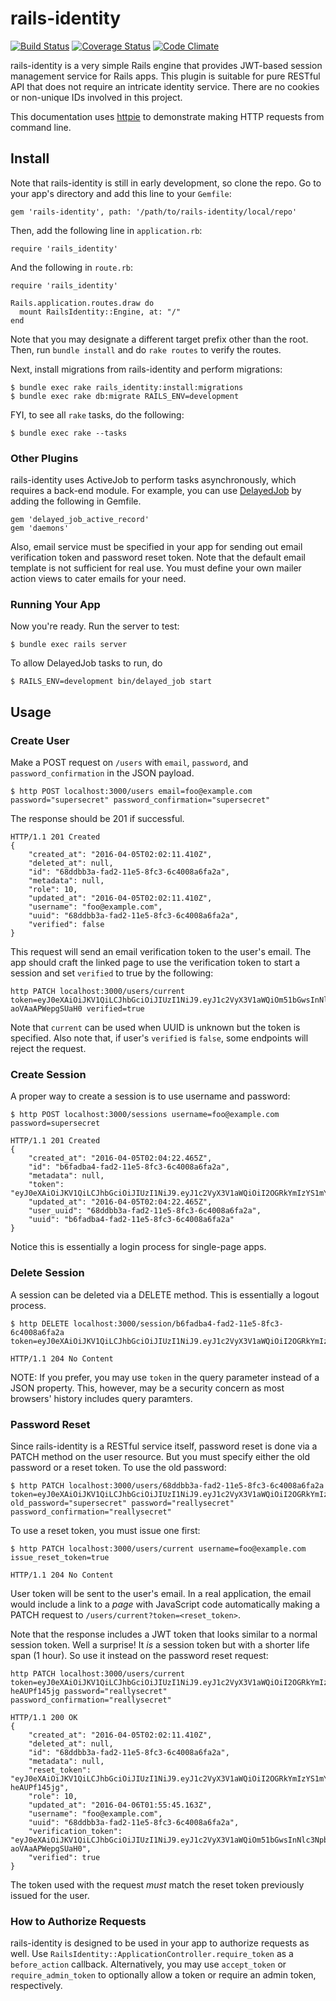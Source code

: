 # rails-identity

[![Build Status](https://travis-ci.org/davidan1981/rails-identity.svg?branch=master)](https://travis-ci.org/davidan1981/rails-identity)
[![Coverage Status](https://coveralls.io/repos/github/davidan1981/rails-identity/badge.svg?branch=master)](https://coveralls.io/github/davidan1981/rails-identity?branch=master)
[![Code Climate](https://codeclimate.com/github/davidan1981/rails-identity/badges/gpa.svg)](https://codeclimate.com/github/davidan1981/rails-identity)

rails-identity is a very simple Rails engine that provides JWT-based session
management service for Rails apps. This plugin is suitable for pure RESTful
API that does not require an intricate identity service. There are no
cookies or non-unique IDs involved in this project.

This documentation uses [httpie](https://github.zom/) to demonstrate making
HTTP requests from command line.

## Install

Note that rails-identity is still in early development, so clone the repo.
Go to your app's directory and add this line to your `Gemfile`:

    gem 'rails-identity', path: '/path/to/rails-identity/local/repo'

Then, add the following line in `application.rb`:

    require 'rails_identity'

And the following in `route.rb`:

    require 'rails_identity'

    Rails.application.routes.draw do
      mount RailsIdentity::Engine, at: "/"
    end

Note that you may designate a different target prefix other than the root.
Then, run `bundle install` and do `rake routes` to verify the routes.

Next, install migrations from rails-identity and perform migrations:

    $ bundle exec rake rails_identity:install:migrations
    $ bundle exec rake db:migrate RAILS_ENV=development

FYI, to see all `rake` tasks, do the following:

    $ bundle exec rake --tasks

### Other Plugins

rails-identity uses ActiveJob to perform tasks asynchronously, which
requires a back-end module. For example, you can use
[DelayedJob](https://github.com/collectiveidea/delayed_job) by adding the
following in Gemfile.

    gem 'delayed_job_active_record'
    gem 'daemons'
    
Also, email service must be specified in your app for sending out
email verification token and password reset token. Note that the 
default email template is not sufficient for real use. 
You must define your own mailer action views to cater emails for 
your need.

### Running Your App

Now you're ready. Run the server to test:

    $ bundle exec rails server

To allow DelayedJob tasks to run, do

    $ RAILS_ENV=development bin/delayed_job start

## Usage

### Create User

Make a POST request on `/users` with `email`, `password`, and
`password_confirmation` in the JSON payload.

    $ http POST localhost:3000/users email=foo@example.com password="supersecret" password_confirmation="supersecret"

The response should be 201 if successful.

    HTTP/1.1 201 Created
    {
        "created_at": "2016-04-05T02:02:11.410Z",
        "deleted_at": null,
        "id": "68ddbb3a-fad2-11e5-8fc3-6c4008a6fa2a",
        "metadata": null,
        "role": 10,
        "updated_at": "2016-04-05T02:02:11.410Z",
        "username": "foo@example.com",
        "uuid": "68ddbb3a-fad2-11e5-8fc3-6c4008a6fa2a",
        "verified": false
    }
    
This request will send an email verification token to the user's email.
The app should craft the linked page to use the verification token to
start a session and set `verified` to true by the following:

    http PATCH localhost:3000/users/current token=eyJ0eXAiOiJKV1QiLCJhbGciOiJIUzI1NiJ9.eyJ1c2VyX3V1aWQiOm51bGwsInNlc3Npb25fdXVpZCI6IjU5YTQwODRjLTAwNWMtMTFlNi1hN2ExLTZjNDAwOGE2ZmEyYSIsInJvbGUiOm51bGwsImlhdCI6MTQ2MDQzMDczMiwiZXhwIjoxNDYwNDM0MzMyfQ.rdi5JT5NzI9iuXjWfhXjYhc0xF-aoVAaAPWepgSUaH0 verified=true
    
Note that `current` can be used when UUID is unknown but the token is
specified.  Also note that, if user's `verified` is `false`, some endpoints
will reject the request.

### Create Session

A proper way to create a session is to use username and password:

    $ http POST localhost:3000/sessions username=foo@example.com password=supersecret

    HTTP/1.1 201 Created
    {
        "created_at": "2016-04-05T02:04:22.465Z",
        "id": "b6fadba4-fad2-11e5-8fc3-6c4008a6fa2a",
        "metadata": null,
        "token": "eyJ0eXAiOiJKV1QiLCJhbGciOiJIUzI1NiJ9.eyJ1c2VyX3V1aWQiOiI2OGRkYmIzYS1mYWQyLTExZTUtOGZjMy02YzQwMDhhNmZhMmEiLCJzZXNzaW9uX3V1aWQiOiJiNmZhZGJhNC1mYWQyLTExZTUtOGZjMy02YzQwMDhhNmZhMmEiLCJyb2xlIjoxMCwiaWF0IjoxNDU5ODIxODYyLCJleHAiOjE0NjEwMzE0NjJ9.B9Ld00JvHUZT37THrwFrHzUwxIx6s3UFPbVCCwYzRrQ",
        "updated_at": "2016-04-05T02:04:22.465Z",
        "user_uuid": "68ddbb3a-fad2-11e5-8fc3-6c4008a6fa2a",
        "uuid": "b6fadba4-fad2-11e5-8fc3-6c4008a6fa2a"
    }

Notice this is essentially a login process for single-page apps.

### Delete Session

A session can be deleted via a DELETE method. This is essentially a logout
process.

    $ http DELETE localhost:3000/session/b6fadba4-fad2-11e5-8fc3-6c4008a6fa2a token=eyJ0eXAiOiJKV1QiLCJhbGciOiJIUzI1NiJ9.eyJ1c2VyX3V1aWQiOiI2OGRkYmIzYS1mYWQyLTExZTUtOGZjMy02YzQwMDhhNmZhMmEiLCJzZXNzaW9uX3V1aWQiOiJiNmZhZGJhNC1mYWQyLTExZTUtOGZjMy02YzQwMDhhNmZhMmEiLCJyb2xlIjoxMCwiaWF0IjoxNDU5ODIxODYyLCJleHAiOjE0NjEwMzE0NjJ9.B9Ld00JvHUZT37THrwFrHzUwxIx6s3UFPbVCCwYzRrQ

    HTTP/1.1 204 No Content

NOTE: If you prefer, you may use `token` in the query parameter instead of a
JSON property. This, however, may be a security concern as most browsers'
history includes query paramters.

### Password Reset

Since rails-identity is a RESTful service itself, password reset is done via
a PATCH method on the user resource. But you must specify either the old
password or a reset token. To use the old password:

    $ http PATCH localhost:3000/users/68ddbb3a-fad2-11e5-8fc3-6c4008a6fa2a token=eyJ0eXAiOiJKV1QiLCJhbGciOiJIUzI1NiJ9.eyJ1c2VyX3V1aWQiOiI2OGRkYmIzYS1mYWQyLTExZTUtOGZjMy02YzQwMDhhNmZhMmEiLCJzZXNzaW9uX3V1aWQiOiJiNmZhZGJhNC1mYWQyLTExZTUtOGZjMy02YzQwMDhhNmZhMmEiLCJyb2xlIjoxMCwiaWF0IjoxNDU5ODIxODYyLCJleHAiOjE0NjEwMzE0NjJ9.B9Ld00JvHUZT37THrwFrHzUwxIx6s3UFPbVCCwYzRrQ old_password="supersecret" password="reallysecret" password_confirmation="reallysecret"

To use a reset token, you must issue one first:

    $ http PATCH localhost:3000/users/current username=foo@example.com issue_reset_token=true

    HTTP/1.1 204 No Content

User token will be sent to the user's email. In a real application, the email
would include a link to a _page_ with JavaScript code automatically making a
PATCH request to `/users/current?token=<reset_token>`.

Note that the response includes a JWT token that looks similar to a normal
session token. Well a surprise! It _is_ a session token but with a shorter life span (1
hour). So use it instead on the password reset request:

    http PATCH localhost:3000/users/current token=eyJ0eXAiOiJKV1QiLCJhbGciOiJIUzI1NiJ9.eyJ1c2VyX3V1aWQiOiI2OGRkYmIzYS1mYWQyLTExZTUtOGZjMy02YzQwMDhhNmZhMmEiLCJzZXNzaW9uX3V1aWQiOiIzYjI5ZGI4OC1mYjlhLTExZTUtODNhOC02YzQwMDhhNmZhMmEiLCJyb2xlIjoxMCwiaWF0IjoxNDU5OTA3NTU0LCJleHAiOjE0NTk5MTExNTR9.g4iosqm8dOVUL5ErtCggsNAOs4WQV2u-heAUPf145jg password="reallysecret" password_confirmation="reallysecret"

    HTTP/1.1 200 OK
    {
        "created_at": "2016-04-05T02:02:11.410Z",
        "deleted_at": null,
        "id": "68ddbb3a-fad2-11e5-8fc3-6c4008a6fa2a",
        "metadata": null,
        "reset_token": "eyJ0eXAiOiJKV1QiLCJhbGciOiJIUzI1NiJ9.eyJ1c2VyX3V1aWQiOiI2OGRkYmIzYS1mYWQyLTExZTUtOGZjMy02YzQwMDhhNmZhMmEiLCJzZXNzaW9uX3V1aWQiOiIzYjI5ZGI4OC1mYjlhLTExZTUtODNhOC02YzQwMDhhNmZhMmEiLCJyb2xlIjoxMCwiaWF0IjoxNDU5OTA3NTU0LCJleHAiOjE0NTk5MTExNTR9.g4iosqm8dOVUL5ErtCggsNAOs4WQV2u-heAUPf145jg",
        "role": 10,
        "updated_at": "2016-04-06T01:55:45.163Z",
        "username": "foo@example.com",
        "uuid": "68ddbb3a-fad2-11e5-8fc3-6c4008a6fa2a",
        "verification_token": "eyJ0eXAiOiJKV1QiLCJhbGciOiJIUzI1NiJ9.eyJ1c2VyX3V1aWQiOm51bGwsInNlc3Npb25fdXVpZCI6IjU5YTQwODRjLTAwNWMtMTFlNi1hN2ExLTZjNDAwOGE2ZmEyYSIsInJvbGUiOm51bGwsImlhdCI6MTQ2MDQzMDczMiwiZXhwIjoxNDYwNDM0MzMyfQ.rdi5JT5NzI9iuXjWfhXjYhc0xF-aoVAaAPWepgSUaH0",
        "verified": true
    }

The token used with the request _must_ match the reset token previously 
issued for the user.

### How to Authorize Requests

rails-identity is designed to be used in your app to authorize requests as
well. Use `RailsIdentity::ApplicationController.require_token` as a
`before_action` callback. Alternatively, you may use `accept_token` or
`require_admin_token` to optionally allow a token or require an admin token,
respectively.
